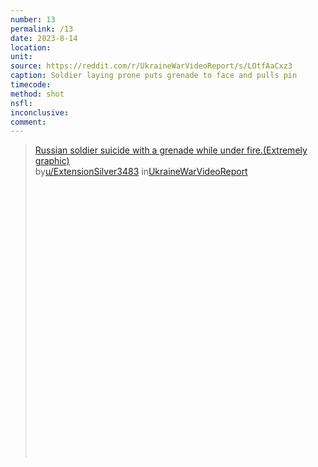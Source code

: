 ```yaml
---
number: 13
permalink: /13
date: 2023-8-14
location:
unit:
source: https://reddit.com/r/UkraineWarVideoReport/s/LOtfAaCxz3
caption: Soldier laying prone puts grenade to face and pulls pin
timecode:
method: shot
nsfl:
inconclusive:
comment:
---
```

<blockquote class="reddit-embed-bq" style="height:500px" data-embed-height="551"><a href="https://www.reddit.com/r/UkraineWarVideoReport/comments/15qobte/russian_soldier_suicide_with_a_grenade_while/">Russian soldier suicide with a grenade while under fire.(Extremely graphic)</a><br> by<a href="https://www.reddit.com/user/ExtensionSilver3483/">u/ExtensionSilver3483</a> in<a href="https://www.reddit.com/r/UkraineWarVideoReport/">UkraineWarVideoReport</a></blockquote><script async="" src="https://embed.reddit.com/widgets.js" charset="UTF-8"></script>